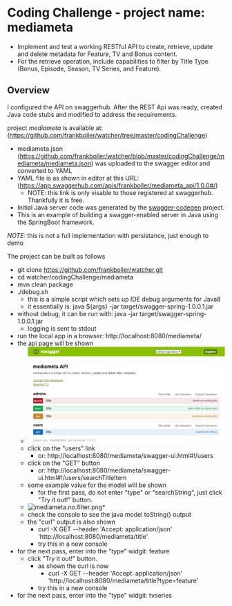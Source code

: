 # Coding Challenge - project name: mediameta

* Implement and test a working RESTful API to create, retrieve, update and delete metadata for Feature, TV and Bonus content.
* For the retrieve operation, include capabilities to filter by Title Type (Bonus, Episode, Season, TV Series, and Feature).

## Overview  

I configured the API on swaggerhub.  After the REST Api was ready, created Java code stubs and modified to address the requirements. 

project *mediameta* is available at: (https://github.com/frankboller/watcher/tree/master/codingChallenge)
* mediameta.json (https://github.com/frankboller/watcher/blob/master/codingChallenge/mediameta/mediameta.json) was uploaded to the swagger editor and converted to YAML
* YAML file is as shown in editor at this URL: (https://app.swaggerhub.com/apis/frankboller/mediameta_api/1.0.0#/)
    * NOTE: this link is only visable to those registered at swaggerhub.  Thankfully it is free.
* Initial Java server code was generated by the [swagger-codegen](https://github.com/swagger-api/swagger-codegen) project.  
* This is an example of building a swagger-enabled server in Java using the SpringBoot framework.  

*NOTE:* this is not a full implementation with persistance,  just enough to demo

The project can be built as follows 
* git clone https://github.com/frankboller/watcher.git
* cd watcher/codingChallenge/mediameta
* mvn clean package
* ./debug.sh
    * this is a simple script which sets up IDE debug arguments for Java8
    * it essentially is: java ${args} -jar target/swagger-spring-1.0.0.1.jar
* without debug, it can be run with: java -jar target/swagger-spring-1.0.0.1.jar
    * logging is sent to stdout
* run the local app in a browser: http://localhost:8080/mediameta/
* the api page will be shown
    * ![mediameta.1.png](/images/mediameta.1.png "mediameta.1.png")
    * click on the "users" link 
        * or: http://localhost:8080/mediameta/swagger-ui.html#!/users
    * click on the "GET" button
        * or: http://localhost:8080/mediameta/swagger-ui.html#!/users/searchTitleItem
    * some example value for the model will be shown
        * for the first pass, do not enter "type" or "searchString", just click "Try it out!" button.
    * ![mediameta.no.filter.png*](/images/mediameta.no.filter.png* "mediameta.no.filter.png*")
    * check the console to see the java model toString() output
    * the "curl" output is also shown
        * curl -X GET --header 'Accept: application/json' 'http://localhost:8080/mediameta/title'
        * try this in a new console
* for the next pass,  enter into the "type" widgit:  feature
    * click "Try it out!" button.
        * as shown the curl is now
            * curl -X GET --header 'Accept: application/json' 'http://localhost:8080/mediameta/title?type=feature'
        * try this in a new console
* for the next pass,  enter into the "type" widgit:  tvseries
